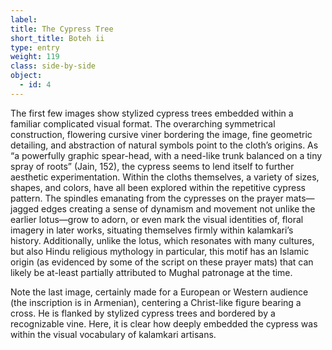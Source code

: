 ```yaml
---
label:
title: The Cypress Tree
short_title: Boteh ii
type: entry
weight: 119
class: side-by-side
object:
  - id: 4
---
```

The first few images show stylized cypress trees embedded within a familiar complicated visual format. The overarching symmetrical construction, flowering cursive viner bordering the image, fine geometric detailing, and abstraction of natural symbols point to the cloth’s origins. As “a powerfully graphic spear-head, with a need-like trunk balanced on a tiny spray of roots” (Jain, 152), the cypress seems to lend itself to further aesthetic experimentation. Within the cloths themselves, a variety of sizes, shapes, and colors, have all been explored within the repetitive cypress pattern. The spindles emanating from the cypresses on the prayer mats—jagged edges creating a sense of dynamism and movement not unlike the earlier lotus—grow to adorn, or even mark the visual identities of, floral imagery in later works, situating themselves firmly within kalamkari’s history. Additionally, unlike the lotus, which resonates with many cultures, but also Hindu religious mythology in particular, this motif has an Islamic origin (as evidenced by some of the script on these prayer mats) that can likely be at-least partially attributed to Mughal patronage at the time.

Note the last image, certainly made for a European or Western audience (the inscription is in Armenian), centering a Christ-like figure bearing a cross. He is flanked by stylized cypress trees and bordered by a recognizable vine. Here, it is clear how deeply embedded the cypress was within the visual vocabulary of kalamkari artisans.  
